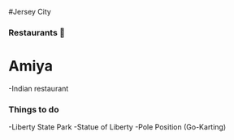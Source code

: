 #Jersey City

### Restaurants :pizza:

# Amiya 
-Indian restaurant 

### Things to do
-Liberty State Park
-Statue of Liberty
-Pole Position (Go-Karting) 
